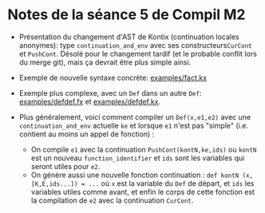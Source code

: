 Notes de la séance 5 de Compil M2
=================================

  - Présentation du changement d'AST de Kontix (continuation locales anonymes):
    type `continuation_and_env` avec ses constructeurs`CurCont` et `PushCont`.
    Désolé pour le changement tardif (et le probable conflit lors du merge git),
    mais ça devrait être plus simple ainsi.
    
  - Exemple de nouvelle syntaxe concrète: [examples/fact.kx](../examples/fact.kx)
    
  - Exemple plus complexe, avec un `Def` dans un autre `Def`:
    [examples/defdef.fx](../examples/defdef.fx) et [examples/defdef.kx](../examples/defdef.kx).

  - Plus généralement, voici comment compiler un `Def(x,e1,e2)`
    avec une `continuation_and_env` actuelle `ke` et lorsque `e1`
    n'est pas "simple" (i.e. contient au moins un appel de fonction) :
     - On compile `e1` avec la continuation `PushCont(kontN,ke,ids)`
       ou `kontN` est un nouveau `function_identifier` et `ids` sont
       les variables qui seront utiles pour `e2`.
     - On génère aussi une nouvelle fonction continuation :
       `def kontN (x,[K,E,ids...]) = ...` où `x` est la variable
       du `Def` de départ, et `ids` les variables utiles comme avant,
       et enfin le corps de cette fonction est la compilation de `e2`
       avec la continuation `CurCont`.